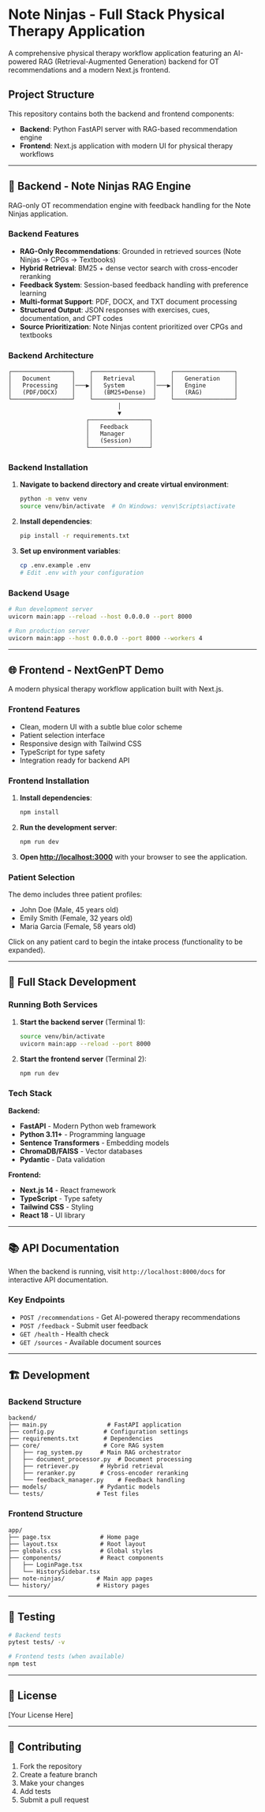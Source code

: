 # Note Ninjas - Full Stack Physical Therapy Application

A comprehensive physical therapy workflow application featuring an AI-powered RAG (Retrieval-Augmented Generation) backend for OT recommendations and a modern Next.js frontend.

## Project Structure

This repository contains both the backend and frontend components:

- **Backend**: Python FastAPI server with RAG-based recommendation engine
- **Frontend**: Next.js application with modern UI for physical therapy workflows

---

## 🔧 Backend - Note Ninjas RAG Engine

RAG-only OT recommendation engine with feedback handling for the Note Ninjas application.

### Backend Features

- **RAG-Only Recommendations**: Grounded in retrieved sources (Note Ninjas → CPGs → Textbooks)
- **Hybrid Retrieval**: BM25 + dense vector search with cross-encoder reranking
- **Feedback System**: Session-based feedback handling with preference learning
- **Multi-format Support**: PDF, DOCX, and TXT document processing
- **Structured Output**: JSON responses with exercises, cues, documentation, and CPT codes
- **Source Prioritization**: Note Ninjas content prioritized over CPGs and textbooks

### Backend Architecture

```
┌─────────────────┐    ┌─────────────────┐    ┌─────────────────┐
│   Document      │    │   Retrieval     │    │   Generation    │
│   Processing    │───▶│   System        │───▶│   Engine        │
│   (PDF/DOCX)    │    │   (BM25+Dense)  │    │   (RAG)         │
└─────────────────┘    └─────────────────┘    └─────────────────┘
                               │
                               ▼
                      ┌─────────────────┐
                      │   Feedback      │
                      │   Manager       │
                      │   (Session)     │
                      └─────────────────┘
```

### Backend Installation

1. **Navigate to backend directory and create virtual environment**:
   ```bash
   python -m venv venv
   source venv/bin/activate  # On Windows: venv\Scripts\activate
   ```

2. **Install dependencies**:
   ```bash
   pip install -r requirements.txt
   ```

3. **Set up environment variables**:
   ```bash
   cp .env.example .env
   # Edit .env with your configuration
   ```

### Backend Usage

```bash
# Run development server
uvicorn main:app --reload --host 0.0.0.0 --port 8000

# Run production server
uvicorn main:app --host 0.0.0.0 --port 8000 --workers 4
```

---

## 🌐 Frontend - NextGenPT Demo

A modern physical therapy workflow application built with Next.js.

### Frontend Features

- Clean, modern UI with a subtle blue color scheme
- Patient selection interface
- Responsive design with Tailwind CSS
- TypeScript for type safety
- Integration ready for backend API

### Frontend Installation

1. **Install dependencies**:
   ```bash
   npm install
   ```

2. **Run the development server**:
   ```bash
   npm run dev
   ```

3. **Open [http://localhost:3000](http://localhost:3000)** with your browser to see the application.

### Patient Selection

The demo includes three patient profiles:

- John Doe (Male, 45 years old)
- Emily Smith (Female, 32 years old)
- Maria Garcia (Female, 58 years old)

Click on any patient card to begin the intake process (functionality to be expanded).

---

## 🚀 Full Stack Development

### Running Both Services

1. **Start the backend server** (Terminal 1):
   ```bash
   source venv/bin/activate
   uvicorn main:app --reload --port 8000
   ```

2. **Start the frontend server** (Terminal 2):
   ```bash
   npm run dev
   ```

### Tech Stack

**Backend:**
- **FastAPI** - Modern Python web framework
- **Python 3.11+** - Programming language
- **Sentence Transformers** - Embedding models
- **ChromaDB/FAISS** - Vector databases
- **Pydantic** - Data validation

**Frontend:**
- **Next.js 14** - React framework
- **TypeScript** - Type safety
- **Tailwind CSS** - Styling
- **React 18** - UI library

---

## 📚 API Documentation

When the backend is running, visit `http://localhost:8000/docs` for interactive API documentation.

### Key Endpoints

- `POST /recommendations` - Get AI-powered therapy recommendations
- `POST /feedback` - Submit user feedback
- `GET /health` - Health check
- `GET /sources` - Available document sources

---

## 🏗️ Development

### Backend Structure

```
backend/
├── main.py                 # FastAPI application
├── config.py              # Configuration settings
├── requirements.txt       # Dependencies
├── core/                  # Core RAG system
│   ├── rag_system.py     # Main RAG orchestrator
│   ├── document_processor.py  # Document processing
│   ├── retriever.py      # Hybrid retrieval
│   ├── reranker.py       # Cross-encoder reranking
│   └── feedback_manager.py    # Feedback handling
├── models/               # Pydantic models
└── tests/               # Test files
```

### Frontend Structure

```
app/
├── page.tsx              # Home page
├── layout.tsx            # Root layout
├── globals.css           # Global styles
├── components/           # React components
│   ├── LoginPage.tsx
│   └── HistorySidebar.tsx
├── note-ninjas/         # Main app pages
└── history/             # History pages
```

---

## 🧪 Testing

```bash
# Backend tests
pytest tests/ -v

# Frontend tests (when available)
npm test
```

---

## 📄 License

[Your License Here]

---

## 🤝 Contributing

1. Fork the repository
2. Create a feature branch
3. Make your changes
4. Add tests
5. Submit a pull request
